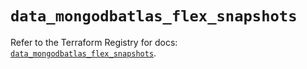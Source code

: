 # `data_mongodbatlas_flex_snapshots`

Refer to the Terraform Registry for docs: [`data_mongodbatlas_flex_snapshots`](https://registry.terraform.io/providers/mongodb/mongodbatlas/1.41.1/docs/data-sources/flex_snapshots).

